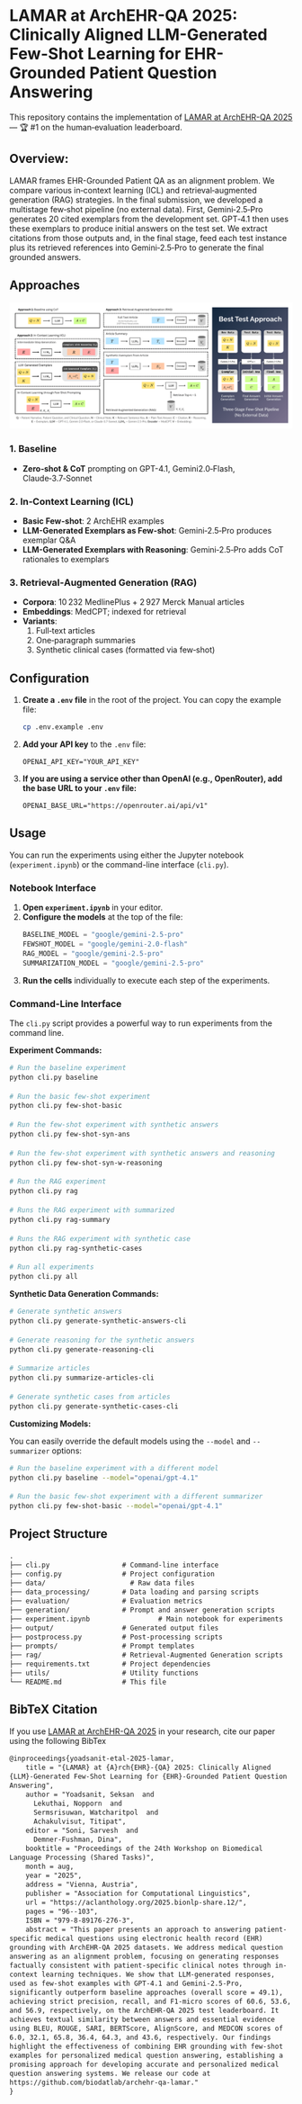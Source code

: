 # LAMAR at ArchEHR-QA 2025: Clinically Aligned LLM-Generated Few-Shot Learning for EHR-Grounded Patient Question Answering

This repository contains the implementation of [LAMAR at ArchEHR-QA 2025](https://aclanthology.org/2025.bionlp-share.12.pdf) — 🏆 #1 on the human‑evaluation leaderboard.

## **Overview:** 
LAMAR frames EHR-Grounded Patient QA as an alignment problem. We compare various in‑context learning (ICL) and retrieval‑augmented generation (RAG) strategies. In the final submission, we developed a multistage few‑shot pipeline (no external data). First, Gemini‑2.5‑Pro generates 20 cited exemplars from the development set. GPT‑4.1 then uses these exemplars to produce initial answers on the test set. We extract citations from those outputs and, in the final stage, feed each test instance plus its retrieved references into Gemini‑2.5‑Pro to generate the final grounded answers. 

## Approaches

<div align="center">
  <img src="assets/LAMAR_approaches-min.png" alt="LAMAR Approaches” width="600">
</div>

### 1. Baseline
- **Zero‑shot & CoT** prompting on GPT-4.1, Gemini2.0‑Flash, Claude‑3.7‑Sonnet  

### 2. In‑Context Learning (ICL)
- **Basic Few-shot**: 2 ArchEHR examples  
- **LLM-Generated Exemplars as Few-shot**: Gemini‑2.5‑Pro produces exemplar Q&A  
- **LLM-Generated Exemplars with Reasoning**: Gemini‑2.5‑Pro adds CoT rationales to exemplars

### 3. Retrieval‑Augmented Generation (RAG)
- **Corpora**: 10 232 MedlinePlus + 2 927 Merck Manual articles  
- **Embeddings**: MedCPT; indexed for retrieval  
- **Variants**:  
  1. Full‑text articles  
  2. One‑paragraph summaries  
  3. Synthetic clinical cases (formatted via few‑shot)


## Configuration

1.  **Create a `.env` file** in the root of the project. You can copy the example file:
    ```bash
    cp .env.example .env
    ```

2.  **Add your API key** to the `.env` file:
    ```
    OPENAI_API_KEY="YOUR_API_KEY"
    ```

3.  **If you are using a service other than OpenAI (e.g., OpenRouter), add the base URL to your `.env` file:**
    ```
    OPENAI_BASE_URL="https://openrouter.ai/api/v1"
    ```

## Usage

You can run the experiments using either the Jupyter notebook (`experiment.ipynb`) or the command-line interface (`cli.py`).

### Notebook Interface

1.  **Open `experiment.ipynb`** in your editor.
2.  **Configure the models** at the top of the file:
    ```python
    BASELINE_MODEL = "google/gemini-2.5-pro"
    FEWSHOT_MODEL = "google/gemini-2.0-flash"
    RAG_MODEL = "google/gemini-2.5-pro"
    SUMMARIZATION_MODEL = "google/gemini-2.5-pro"
    ```
3.  **Run the cells** individually to execute each step of the experiments.

### Command-Line Interface

The `cli.py` script provides a powerful way to run experiments from the command line.

**Experiment Commands:**

```bash
# Run the baseline experiment
python cli.py baseline

# Run the basic few-shot experiment
python cli.py few-shot-basic

# Run the few-shot experiment with synthetic answers
python cli.py few-shot-syn-ans

# Run the few-shot experiment with synthetic answers and reasoning
python cli.py few-shot-syn-w-reasoning

# Run the RAG experiment
python cli.py rag

# Runs the RAG experiment with summarized
python cli.py rag-summary

# Runs the RAG experiment with synthetic case
python cli.py rag-synthetic-cases

# Run all experiments
python cli.py all
```

**Synthetic Data Generation Commands:**

```bash
# Generate synthetic answers
python cli.py generate-synthetic-answers-cli

# Generate reasoning for the synthetic answers
python cli.py generate-reasoning-cli

# Summarize articles
python cli.py summarize-articles-cli

# Generate synthetic cases from articles
python cli.py generate-synthetic-cases-cli
```

**Customizing Models:**

You can easily override the default models using the `--model` and `--summarizer` options:

```bash
# Run the baseline experiment with a different model
python cli.py baseline --model="openai/gpt-4.1"

# Run the basic few-shot experiment with a different summarizer
python cli.py few-shot-basic --model="openai/gpt-4.1"
```

## Project Structure

```
.
├── cli.py                  # Command-line interface
├── config.py               # Project configuration
├── data/                     # Raw data files
├── data_processing/        # Data loading and parsing scripts
├── evaluation/             # Evaluation metrics
├── generation/             # Prompt and answer generation scripts
├── experiment.ipynb                 # Main notebook for experiments
├── output/                 # Generated output files
├── postprocess.py          # Post-processing scripts
├── prompts/                # Prompt templates
├── rag/                    # Retrieval-Augmented Generation scripts
├── requirements.txt        # Project dependencies
├── utils/                  # Utility functions
└── README.md               # This file
```

## BibTeX Citation

If you use [LAMAR at ArchEHR-QA 2025](https://aclanthology.org/2025.bionlp-share.12.pdf) in your research, cite our paper using the following BibTex

```
@inproceedings{yoadsanit-etal-2025-lamar,
    title = "{LAMAR} at {A}rch{EHR}-{QA} 2025: Clinically Aligned {LLM}-Generated Few-Shot Learning for {EHR}-Grounded Patient Question Answering",
    author = "Yoadsanit, Seksan  and
      Lekuthai, Nopporn  and
      Sermsrisuwan, Watcharitpol  and
      Achakulvisut, Titipat",
    editor = "Soni, Sarvesh  and
      Demner-Fushman, Dina",
    booktitle = "Proceedings of the 24th Workshop on Biomedical Language Processing (Shared Tasks)",
    month = aug,
    year = "2025",
    address = "Vienna, Austria",
    publisher = "Association for Computational Linguistics",
    url = "https://aclanthology.org/2025.bionlp-share.12/",
    pages = "96--103",
    ISBN = "979-8-89176-276-3",
    abstract = "This paper presents an approach to answering patient-specific medical questions using electronic health record (EHR) grounding with ArchEHR-QA 2025 datasets. We address medical question answering as an alignment problem, focusing on generating responses factually consistent with patient-specific clinical notes through in-context learning techniques. We show that LLM-generated responses, used as few-shot examples with GPT-4.1 and Gemini-2.5-Pro, significantly outperform baseline approaches (overall score = 49.1), achieving strict precision, recall, and F1-micro scores of 60.6, 53.6, and 56.9, respectively, on the ArchEHR-QA 2025 test leaderboard. It achieves textual similarity between answers and essential evidence using BLEU, ROUGE, SARI, BERTScore, AlignScore, and MEDCON scores of 6.0, 32.1, 65.8, 36.4, 64.3, and 43.6, respectively. Our findings highlight the effectiveness of combining EHR grounding with few-shot examples for personalized medical question answering, establishing a promising approach for developing accurate and personalized medical question answering systems. We release our code at https://github.com/biodatlab/archehr-qa-lamar."
}
```
